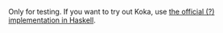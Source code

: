 Only for testing.
If you want to try out Koka, use [the official (?) implementation in Haskell](https://github.com/koka-lang/koka/).